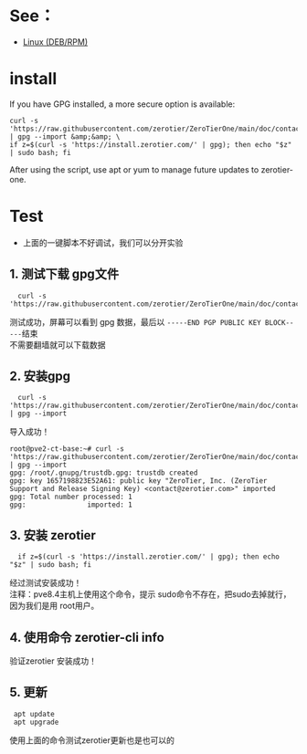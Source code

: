 # See：
 - [Linux (DEB/RPM)](https://www.zerotier.com/download/#linux)

# install

If you have GPG installed, a more secure option is available:
```
curl -s 'https://raw.githubusercontent.com/zerotier/ZeroTierOne/main/doc/contact%40zerotier.com.gpg' | gpg --import &amp;&amp; \
if z=$(curl -s 'https://install.zerotier.com/' | gpg); then echo "$z" | sudo bash; fi
```
After using the script, use apt or yum to manage future updates to zerotier-one.

# Test
- 上面的一键脚本不好调试，我们可以分开实验

## 1. 测试下载 gpg文件
```
  curl -s 'https://raw.githubusercontent.com/zerotier/ZeroTierOne/main/doc/contact%40zerotier.com.gpg'
```
测试成功，屏幕可以看到 gpg 数据，最后以 ```-----END PGP PUBLIC KEY BLOCK-----```结束  
不需要翻墙就可以下载数据

## 2. 安装gpg
```
  curl -s 'https://raw.githubusercontent.com/zerotier/ZeroTierOne/main/doc/contact%40zerotier.com.gpg' | gpg --import
```
导入成功！
```
root@pve2-ct-base:~# curl -s 'https://raw.githubusercontent.com/zerotier/ZeroTierOne/main/doc/contact%40zerotier.com.gpg' | gpg --import
gpg: /root/.gnupg/trustdb.gpg: trustdb created
gpg: key 1657198823E52A61: public key "ZeroTier, Inc. (ZeroTier Support and Release Signing Key) <contact@zerotier.com>" imported
gpg: Total number processed: 1
gpg:               imported: 1

```

## 3. 安装 zerotier
```
  if z=$(curl -s 'https://install.zerotier.com/' | gpg); then echo "$z" | sudo bash; fi
```
经过测试安装成功！  
注释：pve8.4主机上使用这个命令，提示 sudo命令不存在，把sudo去掉就行，因为我们是用 root用户。

## 4. 使用命令 zerotier-cli info
验证zerotier 安装成功！

## 5. 更新
```
 apt update
 apt upgrade
```
使用上面的命令测试zerotier更新也是也可以的

